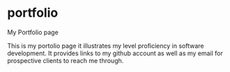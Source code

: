 
# portfolio
My Portfolio page

This is my portolio page it illustrates my level proficiency in software development. It provides links to my github account as well as my email for prospective clients to reach me through.

